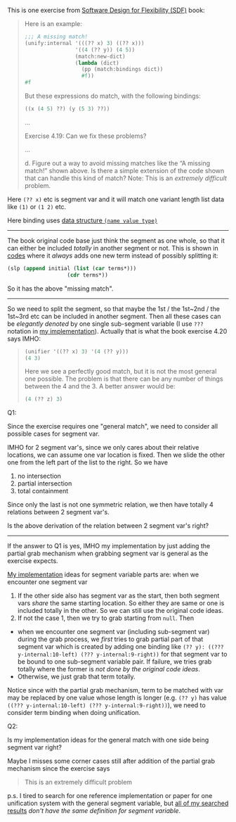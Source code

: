 This is one exercise from [Software Design for Flexibility (SDF)][1] book:
> Here is an example:
> ```scheme
> ;;; A missing match!
> (unify:internal '(((?? x) 3) ((?? x)))
>                 '((4 (?? y)) (4 5))
>                 (match:new-dict)
>                 (lambda (dict)
>                   (pp (match:bindings dict))
>                   #f))
> #f
> ```
> But these expressions do match, with the following bindings:
> ```scheme
> ((x (4 5) ??) (y (5 3) ??))
> ```
> 
> ...
> 
> Exercise 4.19: Can we fix these problems?
> 
> ...
> 
> d. Figure out a way to avoid missing matches like the “A missing
match!” shown above. Is there a simple extension of the code
shown that can handle this kind of match? Note: This is an
*extremely difficult* problem.

Here `(?? x)` etc is segment var and it will match one variant length list data like `(1)` or `(1 2)` etc.

Here binding uses [data structure `(name value type)`](https://github.com/sci-42ver/SDF_exercise_solution/blob/f5cfa15eab374b7e08d6e82cfdc97a9a355eb274/software/sdf/common/match-utils.scm#L118-L122)

---

The book original code base just think the segment as one whole, so that it can either be included *totally* in another segment or not. This is shown in [codes](https://github.com/sci-42ver/SDF_exercise_solution/blob/285d69c8ed69d83285bb11cedd8ac64376007593/software/sdf/unification/unify.scm#L303-L304) where it *always* adds one new term instead of possibly splitting it:
```scheme
(slp (append initial (list (car terms*)))
                   (cdr terms*))
```
So it has the above "missing match".

---

So we need to split the segment, so that maybe the 1st / the 1st~2nd / the 1st~3rd etc can be  included in another segment. Then all these cases can be *elegantly denoted* by one single sub-segment variable (I use `???` notation in [my implementation][2]). Actually that is what the book exercise 4.20 says IMHO:
> ```scheme
> (unifier '((?? x) 3) '(4 (?? y)))
> (4 3)
> ```
> Here we see a perfectly good match, but it is not the most general
one possible. The problem is that there can be any number of things
between the 4 and the 3. A better answer would be:
> ```scheme
> (4 (?? z) 3)
> ```

Q1:

Since the exercise requires one "general match", we need to consider all possible cases for segment var.

IMHO for 2 segment var's, since we only cares about their relative locations, we can assume one var location is fixed. Then we slide the other one from the left part of the list to the right. So we have
1. no intersection
2. partial intersection
3. total containment

Since only the last is not one symmetric relation, we then have totally 4 relations between 2 segment var's.

Is the above derivation of the relation between 2 segment var's right?

---

If the answer to Q1 is yes, IMHO my implementation by just adding the partial grab mechanism when grabbing segment var is general as the exercise expects.

[My implementation][2] ideas for segment variable parts are: when we encounter one segment var
1. If the other side also has segment var as the start, then both segment vars *share* the same starting location. So either they are same or one is included totally in the other. So we can still use the original code ideas.
2. If not the case 1, then we try to grab starting from `null`. Then 
- when we encounter one segment var (including sub-segment var) during the grab process, we *first* tries to grab partial part of that segment var which is created by adding one binding like `(?? y): ((??? y-internal:10-left) (??? y-internal:9-right))` for that segment var to be bound to one sub-segment variable pair. If failure, we tries grab totally where the former is *not done by the original code ideas*. 
- Otherwise, we just grab that term totally.

Notice since with the partial grab mechanism, term to be matched with var may be replaced by one value whose length is longer (e.g. `(?? y)` has value `((??? y-internal:10-left) (??? y-internal:9-right))`), we need to consider term binding when doing unification.

Q2:

Is my implementation ideas for the general match with one side being segment var right? 

Maybe I misses some corner cases still after addition of the partial grab mechanism since the exercise says
> This is an extremely difficult problem

p.s. I tired to search for one reference implementation or paper for one unification system with the general segment variable, but [all of my searched results][3] *don't have the same definition for segment variable*.


  [1]: https://mitpress.ublish.com/ebook/software-design-for-flexibility-preview/12618/27
  [2]: https://github.com/sci-42ver/SDF_exercise_solution/blob/f5cfa15eab374b7e08d6e82cfdc97a9a355eb274/chapter_4/4_19.scm#L344-L525
  [3]: https://github.com/sci-42ver/SDF_exercise_solution/blob/f5cfa15eab374b7e08d6e82cfdc97a9a355eb274/chapter_4/4_19.scm#L304-L340